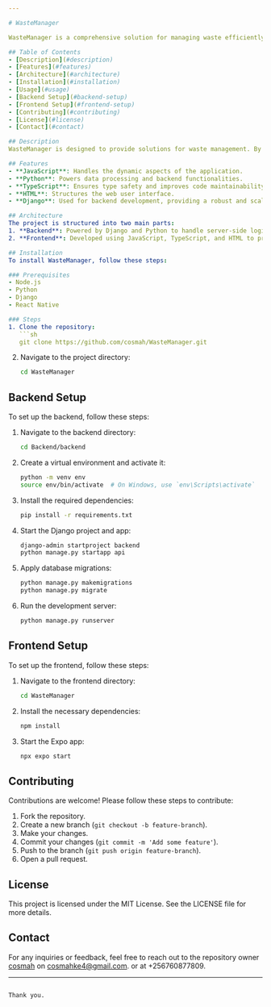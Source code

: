 ```yaml
---

# WasteManager

WasteManager is a comprehensive solution for managing waste efficiently using a combination of JavaScript, Python, TypeScript, and Native Wind. This project includes both frontend and backend components to provide a complete waste management system.

## Table of Contents
- [Description](#description)
- [Features](#features)
- [Architecture](#architecture)
- [Installation](#installation)
- [Usage](#usage)
- [Backend Setup](#backend-setup)
- [Frontend Setup](#frontend-setup)
- [Contributing](#contributing)
- [License](#license)
- [Contact](#contact)

## Description
WasteManager is designed to provide solutions for waste management. By leveraging various technologies, it helps in tracking, managing, and reducing waste efficiently.

## Features
- **JavaScript**: Handles the dynamic aspects of the application.
- **Python**: Powers data processing and backend functionalities.
- **TypeScript**: Ensures type safety and improves code maintainability.
- **HTML**: Structures the web user interface.
- **Django**: Used for backend development, providing a robust and scalable server-side framework.

## Architecture
The project is structured into two main parts:
1. **Backend**: Powered by Django and Python to handle server-side logic, database interactions, and API endpoints.
2. **Frontend**: Developed using JavaScript, TypeScript, and HTML to provide a dynamic and interactive user interface.

## Installation
To install WasteManager, follow these steps:

### Prerequisites
- Node.js
- Python
- Django
- React Native

### Steps
1. Clone the repository:
   ```sh
   git clone https://github.com/cosmah/WasteManager.git
   ```
2. Navigate to the project directory:
   ```sh
   cd WasteManager
   ```

## Backend Setup
To set up the backend, follow these steps:
1. Navigate to the backend directory:
   ```sh
   cd Backend/backend
   ```
2. Create a virtual environment and activate it:
   ```sh
   python -m venv env
   source env/bin/activate  # On Windows, use `env\Scripts\activate`
   ```
3. Install the required dependencies:
   ```sh
   pip install -r requirements.txt
   ```
4. Start the Django project and app:
   ```sh
   django-admin startproject backend
   python manage.py startapp api
   ```
5. Apply database migrations:
   ```sh
   python manage.py makemigrations 
   python manage.py migrate 
   ```
6. Run the development server:
   ```sh
   python manage.py runserver
   ```

## Frontend Setup
To set up the frontend, follow these steps:
1. Navigate to the frontend directory:
   ```sh
   cd WasteManager
   ```
2. Install the necessary dependencies:
   ```sh
   npm install
   ```
3. Start the Expo app:
   ```sh
   npx expo start
   ```

## Contributing
Contributions are welcome! Please follow these steps to contribute:
1. Fork the repository.
2. Create a new branch (`git checkout -b feature-branch`).
3. Make your changes.
4. Commit your changes (`git commit -m 'Add some feature'`).
5. Push to the branch (`git push origin feature-branch`).
6. Open a pull request.

## License
This project is licensed under the MIT License. See the LICENSE file for more details.

## Contact
For any inquiries or feedback, feel free to reach out to the repository owner [cosmah](https://github.com/cosmah) on cosmahke4@gmail.com. or at +256760877809. 

 
---
```

Thank you.
